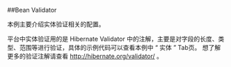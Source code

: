 ##Bean Validator

本例主要介绍实体验证相关的配置。

平台中实体验证用的是 Hibernate Validator 中的注解，主要是对字段的长度、类型、范围等进行验证，具体的示例代码可以查看本例中 “ 实体 ” Tab页。
想了解更多的验证注解请查看 http://hibernate.org/validator/ 。


